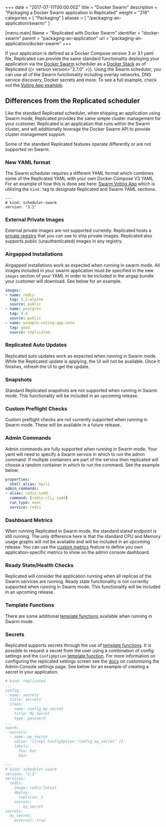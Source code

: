 +++
date = "2017-07-11T00:00:00Z"
title = "Docker Swarm"
description = "Packaging a Docker Swarm application in Replicated"
weight = "219"
categories = [ "Packaging" ]
aliases = [
    "/packaging-an-application/swarm/"
]

[menu.main]
Name       = "Replicated with Docker Swarm"
identifier = "docker-swarm"
parent     = "packaging-an-application"
url        = "packaging-an-application/docker-swarm"
+++

If your application is defined as a Docker Compose version 3 or 3.1 yaml file, Replicated can provide the same standard functionality deploying your application via the [Docker Swarm](https://docs.docker.com/engine/swarm/) scheduler as a [Docker Stack](https://docs.docker.com/docker-cloud/apps/stacks/) as of Replicated {{< version version="2.7.0" >}}. Using the Swarm scheduler, you can use all of the Swarm functionality including overlay networks, DNS service discovery, Docker secrets and more. To see a full example, check out the [Voting App example](/examples/swarm-votingapp).

## Differences from the Replicated scheduler

Like the standard Replicated scheduler, when shipping an application using Swarm mode, Replicated provides the same simple cluster management for your customer. Replicated is an application that runs within the Swarm cluster, and will additionally leverage the Docker Swarm API to provide cluster management support.

Some of the standard Replicated features operate differently or are not supported on Swarm:

### New YAML format
The Swarm scheduler requires a different YAML format which combines some of the Replicated YAML with your own  Docker Compose V3 YAML. For an example of how this is done see here: [Swarm Voting App](/examples/swarm-votingapp/) which is utilizing the `kind:` tag to designate Replicated and Swarm YAML sections.
```
---
# kind: scheduler-swarm
version: "3.1"
```

### External Private Images
External private images are not supported currently. Replicated hosts a [private registry](/getting-started/replicated-private-registry) that you can use to ship private images. Replicated also supports public (unauthenticated) images in any registry.

### Airgapped Installations
Airgapped installations work as expected when running in swarm mode. All images included in your swarm application must be specified in the new `images` section of your YAML in order to be included in the airgap bundle your customer will download. See below for an example.

```yaml
images:
- name: redis
  tag: 3.2-alpine
  source: public
- name: postgres
  tag: 9.4
  source: public
- name: example-voting-app-vote
  tag: good
  source: replicated
```

### Replicated Auto Updates
Replicated auto updates work as expected when running in Swarm mode. While the Replicated update is applying, the UI will not be available. Once it finishes, refresh the UI to get the update.

### Snapshots
Standard Replicated snapshots are not supported when running in Swarm mode. This functionality will be included in an upcoming release.

### Custom Preflight Checks
Custom preflight checks are not currently supported when running in Swarm mode. These will be available in a future release.

### Admin Commands
Admin commands are fully supported when running in Swarm mode. Your yaml will need to specify a Swarm service in which to run the admin command. If multiple containers are part of the service then replicated will choose a random container in which to run the command. See the example below:

```yaml
properties:
  shell_alias: mycli
admin_commands:
- alias: redis-sadd
  command: [redis-cli, sadd]
  run_type: exec
  service: redis
```

### Dashboard Metrics
When running Replicated in Swarm mode, the standard statsd endpoint is still running. The only difference here is that the standard CPU and Memory usage graphs will not be available and will be included in an upcoming release. You can use the [custom metrics](/packaging-an-application/custom-metrics) feature to define you own application-specific metrics to show on the admin console dashboard.

### Ready State/Health Checks
Replicated will consider the application running when all replicas of the Swarm services are running. Ready state functionality is not currently supported when running in Swarm mode. This functionality will be included in an upcoming release.

### Template Functions
There are some additional [template functions](/packaging-an-application/template-functions#swarm) available when running in Swarm mode.

### Secrets
Replicated supports secrets through the use of [template functions](https://www.replicated.com/docs/packaging-an-application/template-functions/). It is possible to request a secret from the user using a combination of config settings and the `ConfigOption` [template function](https://www.replicated.com/docs/packaging-an-application/template-functions/#configoption). For more information on configuring the replicated settings screen see the [docs](https://www.replicated.com/docs/packaging-an-application/config-screen/) on customizing the Admin Console settings page. See below for an example of creating a secret in your application.

```yaml
# kind: replicated
...
config:
- name: secrets
  title: Secrets
  items:
  - name: config_my_secret
    title: My Secret
    type: password
...
swarm:
  secrets:
  - name: my_secret
    value: '{{repl ConfigOption "config_my_secret" }}'
    labels:
      foo: bar
      baz:

---
# kind: scheduler-swarm
version: "3.1"
services:
  redis:
    image: redis:latest
    deploy:
      replicas: 1
    secrets:
      - my_secret
secrets:
  my_secret:
    external: true
```

